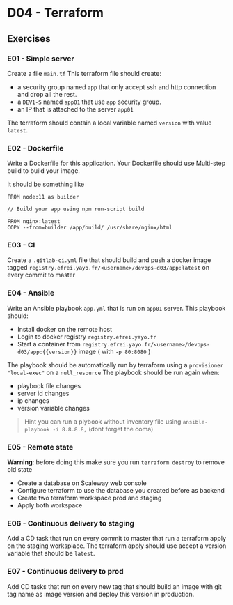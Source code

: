 # D04 - Terraform

## Exercises

### E01 - Simple server

Create a file `main.tf`
This terraform file should create:
 - a security group named `app` that only accept ssh and http connection and drop all the rest. 
 - a `DEV1-S` named `app01` that use `app` security group.
 - an IP that is attached to the server `app01`
 
The terraform should contain a local variable named `version` with value `latest`.

### E02 - Dockerfile

Write a Dockerfile for this application.
Your Dockerfile should use Multi-step build to build your image.

It should be something like
```
FROM node:11 as builder

// Build your app using npm run-script build  

FROM nginx:latest
COPY --from=builder /app/build/ /usr/share/nginx/html
```


### E03 - CI
Create a `.gitlab-ci.yml` file that should build and push a docker image tagged `registry.efrei.yayo.fr/<username>/devops-d03/app:latest`
on every commit to master

### E04 - Ansible

Write an Ansible playbook `app.yml` that is run on `app01` server.
This playbook should:
 - Install docker on the remote host
 - Login to docker registry `registry.efrei.yayo.fr`
 - Start a container from `registry.efrei.yayo.fr/<username>/devops-d03/app:{{version}}` image ( with `-p 80:8080` )

The playbook should be automatically run by terraform using a `provisioner "local-exec"` on a `null_resource`
The playbook should be run again when:
  - playbook file changes
  - server id changes
  - ip changes
  - version variable changes
  
> Hint you can run a plybook without inventory file using `ansible-playbook -i 8.8.8.8,` (dont forget the coma)

### E05 - Remote state

**Warning**: before doing this make sure you run `terraform destroy` to remove old state

- Create a database on Scaleway web console
- Configure terraform to use the database you created before as backend
- Create two terraform workspace prod and staging
- Apply both workspace

### E06 - Continuous delivery to staging

Add a CD task that run on every commit to master that run a terraform apply on the staging worksplace.
The terraform apply should use accept a version variable that should be `latest`.

### E07 - Continuous delivery to prod

Add CD tasks that run on every new tag that should build an image with git tag name as image version and deploy this version in production.
